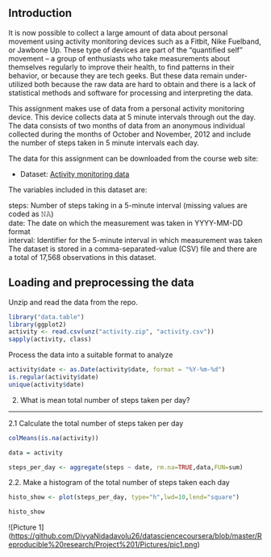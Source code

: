 Introduction
------------

It is now possible to collect a large amount of data about personal movement using activity monitoring devices such as a Fitbit, Nike Fuelband, or Jawbone Up. These type of devices are part of the “quantified self” movement – a group of enthusiasts who take measurements about themselves regularly to improve their health, to find patterns in their behavior, or because they are tech geeks. But these data remain under-utilized both because the raw data are hard to obtain and there is a lack of statistical methods and software for processing and interpreting the data.

This assignment makes use of data from a personal activity monitoring device. This device collects data at 5 minute intervals through out the day. The data consists of two months of data from an anonymous individual collected during the months of October and November, 2012 and include the number of steps taken in 5 minute intervals each day.

The data for this assignment can be downloaded from the course web site:

-   Dataset: [Activity monitoring data](https://d396qusza40orc.cloudfront.net/repdata%2Fdata%2Factivity.zip)

The variables included in this dataset are:

steps: Number of steps taking in a 5-minute interval (missing values are coded as 𝙽𝙰) </br> date: The date on which the measurement was taken in YYYY-MM-DD format </br> interval: Identifier for the 5-minute interval in which measurement was taken </br> The dataset is stored in a comma-separated-value (CSV) file and there are a total of 17,568 observations in this dataset.

Loading and preprocessing the data
----------------------------------

Unzip and read the data from the repo.

``` r
library("data.table")
library(ggplot2)
activity <- read.csv(unz("activity.zip", "activity.csv"))
sapply(activity, class)
```

Process the data into a suitable format to analyze

``` r
activity$date <- as.Date(activity$date, format = "%Y-%m-%d")
is.regular(activity$date)
unique(activity$date)
```

2. What is mean total number of steps taken per day?
----------------------------------------------------
2.1 Calculate the total number of steps taken per day

``` r
colMeans(is.na(activity))

data = activity

steps_per_day <- aggregate(steps ~ date, rm.na=TRUE,data,FUN=sum)
```

2.2. Make a histogram of the total number of steps taken each day

``` r
histo_show <- plot(steps_per_day, type="h",lwd=10,lend="square")

histo_show
```

![Picture 1]
(https://github.com/DivyaNidadavolu26/datasciencecoursera/blob/master/Reproducible%20research/Project%201/Pictures/pic1.png)

